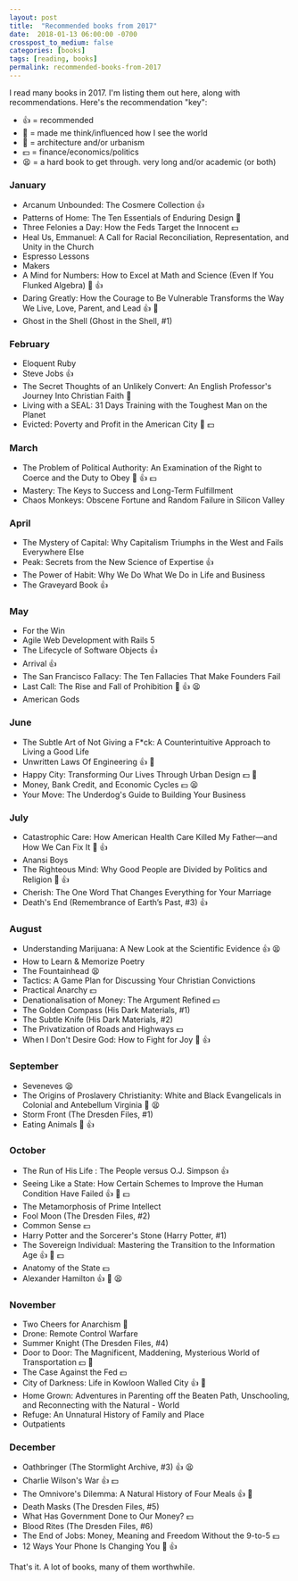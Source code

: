 ```yaml
---
layout: post
title:  "Recommended books from 2017"
date:  2018-01-13 06:00:00 -0700
crosspost_to_medium: false
categories: [books]
tags: [reading, books]
permalink: recommended-books-from-2017
---
```



I read many books in 2017. I'm listing them out here, along with recommendations. Here's the recommendation "key":

- 👍 = recommended
- 🤔 = made me think/influenced how I see the world
- 🏢 = architecture and/or urbanism
- 💵 = finance/economics/politics
- 😫 = a hard book to get through. very long and/or academic (or both)


### January

- Arcanum Unbounded: The Cosmere Collection 👍
- Patterns of Home: The Ten Essentials of Enduring Design 🏢
- Three Felonies a Day: How the Feds Target the Innocent 💵
- Heal Us, Emmanuel: A Call for Racial Reconciliation, Representation, and Unity in the Church
- Espresso Lessons
- Makers
- A Mind for Numbers: How to Excel at Math and Science (Even If You Flunked Algebra) 🤔 👍
- Daring Greatly: How the Courage to Be Vulnerable Transforms the Way We Live, Love, Parent, and Lead 👍 🤔
- Ghost in the Shell (Ghost in the Shell, \#1)

<!--more-->

### February

- Eloquent Ruby
- Steve Jobs 👍
- The Secret Thoughts of an Unlikely Convert: An English Professor's Journey Into Christian Faith 🤔
- Living with a SEAL: 31 Days Training with the Toughest Man on the Planet
- Evicted: Poverty and Profit in the American City 🤔 💵

### March

- The Problem of Political Authority: An Examination of the Right to Coerce and the Duty to Obey 🤔 👍 💵
- Mastery: The Keys to Success and Long-Term Fulfillment
- Chaos Monkeys: Obscene Fortune and Random Failure in Silicon Valley

### April

- The Mystery of Capital: Why Capitalism Triumphs in the West and Fails Everywhere Else
- Peak: Secrets from the New Science of Expertise 👍
- The Power of Habit: Why We Do What We Do in Life and Business
- The Graveyard Book 👍

### May

- For the Win
- Agile Web Development with Rails 5
- The Lifecycle of Software Objects 👍
- Arrival 👍
- The San Francisco Fallacy: The Ten Fallacies That Make Founders Fail
- Last Call: The Rise and Fall of Prohibition 🤔 👍 😫
- American Gods


### June

- The Subtle Art of Not Giving a F*ck: A Counterintuitive Approach to Living a Good Life
- Unwritten Laws Of Engineering 👍 🤔
- Happy City: Transforming Our Lives Through Urban Design 💵 🏢
- Money, Bank Credit, and Economic Cycles 💵 😫
- Your Move: The Underdog's Guide to Building Your Business

### July

- Catastrophic Care: How American Health Care Killed My Father—and How We Can Fix It 🤔 👍
- Anansi Boys
- The Righteous Mind: Why Good People are Divided by Politics and Religion 🤔 👍
- Cherish: The One Word That Changes Everything for Your Marriage
- Death's End (Remembrance of Earth’s Past, \#3) 👍

### August

- Understanding Marijuana: A New Look at the Scientific Evidence 👍 😫
- How to Learn & Memorize Poetry
- The Fountainhead 😫
- Tactics: A Game Plan for Discussing Your Christian Convictions
- Practical Anarchy 💵
- Denationalisation of Money: The Argument Refined 💵
- The Golden Compass (His Dark Materials, \#1)
- The Subtle Knife (His Dark Materials, \#2)
- The Privatization of Roads and Highways 💵
- When I Don't Desire God: How to Fight for Joy 🤔 👍

### September
- Seveneves 😫
- The Origins of Proslavery Christianity: White and Black Evangelicals in Colonial and Antebellum Virginia 🤔 😫
- Storm Front (The Dresden Files, \#1)
- Eating Animals 🤔 👍


### October

- The Run of His Life : The People versus O.J. Simpson 👍
- Seeing Like a State: How Certain Schemes to Improve the Human Condition Have Failed 👍 🤔 💵
- The Metamorphosis of Prime Intellect
- Fool Moon (The Dresden Files, \#2)
- Common Sense 💵
- Harry Potter and the Sorcerer's Stone (Harry Potter, \#1)
- The Sovereign Individual: Mastering the Transition to the Information Age 👍 🤔 💵
- Anatomy of the State  💵
- Alexander Hamilton 👍 🤔 😫


### November

- Two Cheers for Anarchism 🤔
- Drone: Remote Control Warfare
- Summer Knight (The Dresden Files, \#4)
- Door to Door: The Magnificent, Maddening, Mysterious World of Transportation 💵 🏢
- The Case Against the Fed 💵
- City of Darkness: Life in Kowloon Walled City 👍 🏢
- Home Grown: Adventures in Parenting off the Beaten Path, Unschooling, and Reconnecting with the Natural - World
- Refuge: An Unnatural History of Family and Place
- Outpatients

### December

- Oathbringer (The Stormlight Archive, \#3) 👍 😫
- Charlie Wilson's War 👍 💵
- The Omnivore's Dilemma: A Natural History of Four Meals 👍 🤔
- Death Masks (The Dresden Files, \#5)
- What Has Government Done to Our Money? 💵
- Blood Rites (The Dresden Files, \#6)
- The End of Jobs: Money, Meaning and Freedom Without the 9-to-5 💵
- 12 Ways Your Phone Is Changing You 🤔 👍


That's it. A lot of books, many of them worthwhile.

